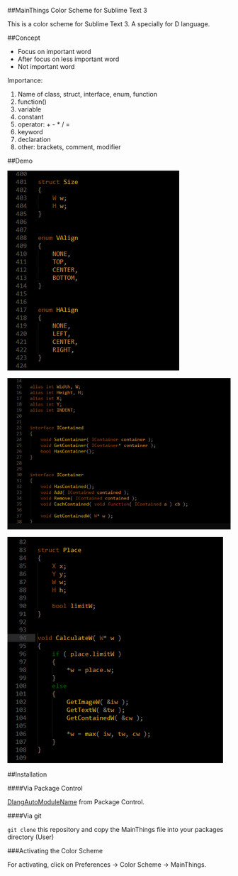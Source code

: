##MainThings Color Scheme for Sublime Text 3

This is a color scheme for Sublime Text 3. 
A specially for D language.

##Concept

- Focus on important word
- After focus on less important word
- Not important word

Importance: 
1. Name of class, struct, interface, enum, function
2. function()
3. variable
4. constant
5. operator: + - * / =
6. keyword
7. declaration
8. other: brackets, comment, modifier


##Demo

![demo](demo/main_things_demo.png)

![demo](demo/main_things_demo_2.png)

![demo](demo/main_things_demo_3.png)


##Installation

####Via Package Control

[DlangAutoModuleName](https://packagecontrol.io/packages/DlangAutoModuleName) from Package Control.

####Via git

`git clone` this repository and copy the MainThings file into your packages directory (User)

###Activating the Color Scheme

For activating, click on Preferences -> Color Scheme -> MainThings. 

